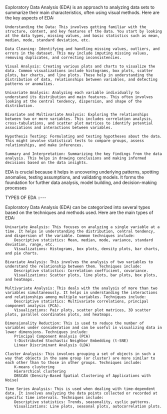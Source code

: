 <!-- EDA (Exploratory data anaysis..) -->

Exploratory Data Analysis (EDA) is an approach to analyzing data sets to summarize their main characteristics, often using visual methods. Here are the key aspects of EDA:

    Understanding the Data: This involves getting familiar with the structure, content, and key features of the data. You start by looking at the data types, missing values, and basic statistics such as mean, median, mode, standard deviation, etc.

    Data Cleaning: Identifying and handling missing values, outliers, and errors in the dataset. This may include imputing missing values, removing duplicates, and correcting inconsistencies.

    Visual Analysis: Creating various plots and charts to visualize the data. Common visualizations include histograms, box plots, scatter plots, bar charts, and line plots. These help in understanding the distribution of data, relationships between variables, and detecting patterns or anomalies.

    Univariate Analysis: Analyzing each variable individually to understand its distribution and main features. This often involves looking at the central tendency, dispersion, and shape of the distribution.

    Bivariate and Multivariate Analysis: Exploring the relationships between two or more variables. This includes correlation analysis, cross-tabulations, and scatter plot matrices to identify potential associations and interactions between variables.

    Hypothesis Testing: Formulating and testing hypotheses about the data. This might involve statistical tests to compare groups, assess relationships, and make inferences.

    Summary and Interpretation: Summarizing the key findings from the data analysis. This helps in drawing conclusions and making informed decisions based on the data insights.

EDA is crucial because it helps in uncovering underlying patterns, spotting anomalies, testing assumptions, and validating models. It forms the foundation for further data analysis, model building, and decision-making processes


TYPES OF EDA ::---

Exploratory Data Analysis (EDA) can be categorized into several types based on the techniques and methods used. Here are the main types of EDA:

    Univariate Analysis: This focuses on analyzing a single variable at a time. It helps in understanding the distribution, central tendency, and dispersion of the variable. Common techniques include:
        Descriptive statistics: Mean, median, mode, variance, standard deviation, range, etc.
        Visualizations: Histograms, box plots, density plots, bar charts, and pie charts. 

    Bivariate Analysis: This involves the analysis of two variables to understand the relationship between them. Techniques include:
        Descriptive statistics: Correlation coefficient, covariance.
        Visualizations: Scatter plots, line plots, bar plots, box plots, and heatmaps.

    Multivariate Analysis: This deals with the analysis of more than two variables simultaneously. It helps in understanding the interactions and relationships among multiple variables. Techniques include:
        Descriptive statistics: Multivariate correlations, principal component analysis (PCA).
        Visualizations: Pair plots, scatter plot matrices, 3D scatter plots, parallel coordinates plots, and heatmaps.

    Dimensionality Reduction: This is used to reduce the number of variables under consideration and can be useful in visualizing data in lower dimensions. Techniques include:
        Principal Component Analysis (PCA)
        t-Distributed Stochastic Neighbor Embedding (t-SNE)
        Linear Discriminant Analysis (LDA)

    Cluster Analysis: This involves grouping a set of objects in such a way that objects in the same group (or cluster) are more similar to each other than to those in other groups. Techniques include:
        K-means clustering
        Hierarchical clustering
        DBSCAN (Density-Based Spatial Clustering of Applications with Noise)

    Time Series Analysis: This is used when dealing with time-dependent data. It involves analyzing the data points collected or recorded at specific time intervals. Techniques include:
        Descriptive statistics: Trends, seasonality, cyclic patterns.
        Visualizations: Line plots, seasonal plots, autocorrelation plots.